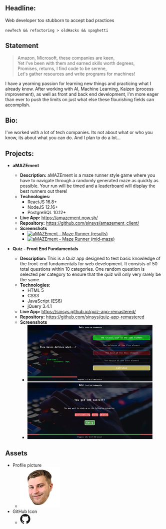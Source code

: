 ## Headline:
Web developer too stubborn to accept bad practices

`newTech && refactoring > oldHacks && spaghetti`

## Statement
> Amazon, Microsoft, these companies are keen,  
> Yet I&#39;ve been with them and earned skills worth degrees,  
> Promises, returns, I find code to be serene,  
> Let&#39;s gather resources and write programs for machines!  

I have a yearning passion for learning new things and practicing what I already know. After working with AI, Machine Learning, Kaizen (process improvement), as well as front and back end development, I&#39;m more eager than ever to push the limits on just what else these flourishing fields can accomplish.

## Bio:
I&#39;ve worked with a lot of tech companies. Its not about what or who you know, its about what you can do. And I plan to do a lot...

## Projects:
- **aMAZEment**
    - **Description:**  aMAZEment is a maze runner style game where you have to navigate through a randomly generated maze as quickly as possible. Your run will be timed and a leaderboard will display the best runners out there!
    - **Technologies:** 
        - ReactJS 16.8+
        - NodeJS 12.16+
        - PostgreSQL 10.12+
    - **Live App:** https://amazement.now.sh/
    - **Repository:** https://github.com/sinsys/amazement_client/
    - **Screenshots** 
        - [![aMAZEment - Maze Runner (results)](https://github.com/sinsys/portfolio/blob/master/img/projects/amazement/thumbs/desktop-results-full.jpg?raw=true)](https://github.com/sinsys/portfolio/blob/master/img/projects/amazement/desktop-results-full.jpg?raw=true)
        - [![aMAZEment - Maze Runner (mid-maze)](https://github.com/sinsys/portfolio/blob/master/img/projects/amazement/thumbs/mobile-mid-maze-full.jpg?raw=true)](https://github.com/sinsys/portfolio/blob/master/img/projects/quiz-app/quiz-app-quiz-end-full.jpg?raw=true)

- **Quiz - Front End Fundamentals**
    - **Description:**  This is a Quiz app designed to test basic knowledge of the front-end fundamentals for web development. It consists of 50 total questions within 10 categories. One random question is selected per category to ensure that the quiz will only very rarely be the same.
    - **Technologies:** 
        - HTML 5
        - CSS3
        - JavaScript (ES6)
        - jQuery 3.4.1
    - **Live App:** https://sinsys.github.io/quiz-app-remastered/
    - **Repository:** https://github.com/sinsys/quiz-app-remastered
    - **Screenshots** 
        - [![Quiz - Front End Fundamentals (mid quiz)](https://github.com/sinsys/portfolio/blob/master/img/projects/quiz-app/thumbs/quiz-app-mid-quiz-thumb.jpg?raw=true)](https://github.com/sinsys/portfolio/blob/master/img/projects/quiz-app/quiz-app-mid-quiz-full.jpg?raw=true)
        - [![Quiz - Front End Fundamentals (finished)](https://github.com/sinsys/portfolio/blob/master/img/projects/quiz-app/thumbs/quiz-app-quiz-end-thumb.jpg?raw=true)](https://github.com/sinsys/portfolio/master/img/projects/quiz-app/quiz-app-quiz-end-full.jpg?raw=true)

## Assets
- Profile picture 
    - [![Profile picture](https://github.com/sinsys/portfolio/blob/master/img/profile-pic-128.png?raw=true)](https://github.com/sinsys/portfolio/blob/master/img/profile-pic-256.png?raw=true)
- GitHub Icon
    - [![GitHub Icon](https://github.com/sinsys/portfolio/blob/master/img/github-dark-64.png?raw=true)](https://github.com/sinsys/portfolio/blob/master/img/github-dark-64.png?raw=true)